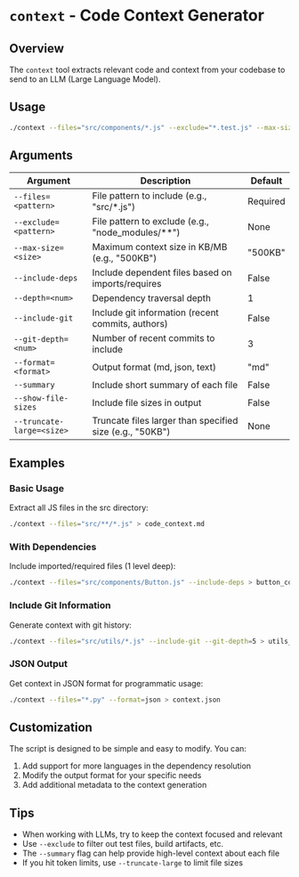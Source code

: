 # `context` - Code Context Generator

## Overview

The `context` tool extracts relevant code and context from your codebase to send to an LLM (Large Language Model).

## Usage

```bash
./context --files="src/components/*.js" --exclude="*.test.js" --max-size=300KB --format=md > context.txt
```

## Arguments

| Argument | Description | Default |
|----------|-------------|---------|
| `--files=<pattern>` | File pattern to include (e.g., "src/*.js") | Required |
| `--exclude=<pattern>` | File pattern to exclude (e.g., "node_modules/**") | None |
| `--max-size=<size>` | Maximum context size in KB/MB (e.g., "500KB") | "500KB" |
| `--include-deps` | Include dependent files based on imports/requires | False |
| `--depth=<num>` | Dependency traversal depth | 1 |
| `--include-git` | Include git information (recent commits, authors) | False |
| `--git-depth=<num>` | Number of recent commits to include | 3 |
| `--format=<format>` | Output format (md, json, text) | "md" |
| `--summary` | Include short summary of each file | False |
| `--show-file-sizes` | Include file sizes in output | False |
| `--truncate-large=<size>` | Truncate files larger than specified size (e.g., "50KB") | None |

## Examples

### Basic Usage

Extract all JS files in the src directory:

```bash
./context --files="src/**/*.js" > code_context.md
```

### With Dependencies

Include imported/required files (1 level deep):

```bash
./context --files="src/components/Button.js" --include-deps > button_context.md
```

### Include Git Information

Generate context with git history:

```bash
./context --files="src/utils/*.js" --include-git --git-depth=5 > utils_context.md
```

### JSON Output

Get context in JSON format for programmatic usage:

```bash
./context --files="*.py" --format=json > context.json
```

## Customization

The script is designed to be simple and easy to modify. You can:

1. Add support for more languages in the dependency resolution
2. Modify the output format for your specific needs
3. Add additional metadata to the context generation

## Tips

- When working with LLMs, try to keep the context focused and relevant
- Use `--exclude` to filter out test files, build artifacts, etc.
- The `--summary` flag can help provide high-level context about each file
- If you hit token limits, use `--truncate-large` to limit file sizes
